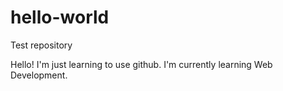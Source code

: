 # hello-world
Test repository

Hello!
I'm just learning to use github.
I'm currently learning Web Development.
